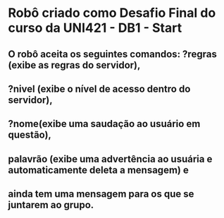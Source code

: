 # Robô criado como Desafio Final do curso da UNI421 - DB1 - Start
## O robô aceita os seguintes comandos: ?regras (exibe as regras do servidor),
## ?nivel (exibe o nível de acesso dentro do servidor),
## ?nome(exibe uma saudação ao usuário em questão),
## palavrão (exibe uma advertência ao usuária e automaticamente deleta a mensagem) e
## ainda tem uma mensagem para os que se juntarem ao grupo.
